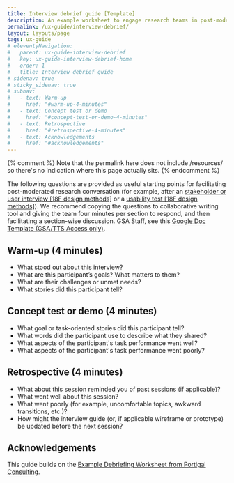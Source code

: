 ```yaml
---
title: Interview debrief guide [Template]
description: An example worksheet to engage research teams in post-moderated research conversation
permalink: /ux-guide/interview-debrief/
layout: layouts/page
tags: ux-guide
# eleventyNavigation: 
#   parent: ux-guide-interview-debrief
#   key: ux-guide-interview-debrief-home
#   order: 1
#   title: Interview debrief guide
# sidenav: true
# sticky_sidenav: true
# subnav:
#   - text: Warm-up
#     href: "#warm-up-4-minutes"
#   - text: Concept test or demo
#     href: "#concept-test-or-demo-4-minutes"
#   - text: Retrospective
#     href: "#retrospective-4-minutes"
#   - text: Acknowledgements
#     href: "#acknowledgements"
---
```

{% comment %}
Note that the permalink here does not include /resources/ so there's no indication where this page actually sits.
{% endcomment %}

The following questions are provided as useful starting points for facilitating post-moderated research conversation (for example, after an [stakeholder or user interview [18F design methods]](https://guides.18f.gov/methods/discover/stakeholder-and-user-interviews/) or a [usability test [18F design methods]](https://guides.18f.gov/methods/validate/usability-testing/)). We recommend copying the questions to collaborative writing tool and giving the team four minutes per section to respond, and then facilitating a section-wise discussion. GSA Staff, see this [Google Doc Template (GSA/TTS Access only)](https://docs.google.com/document/d/1f5Ue2vbeg4-95EevvlURzvl6yMLwMOXtiNwe6OMnb9E/edit#).

## Warm-up (4 minutes)
- What stood out about this interview?
- What are this participant’s goals? What matters to them?
- What are their challenges or unmet needs?
- What stories did this participant tell?

## Concept test or demo (4 minutes)
- What goal or task-oriented stories did this participant tell?
- What words did the participant use to describe what they shared?
- What aspects of the participant's task performance went well?
- What aspects of the participant's task performance went poorly?

## Retrospective (4 minutes)
- What about this session reminded you of past sessions (if applicable)?
- What went well about this session?
- What went poorly (for example, uncomfortable topics, awkward transitions, etc.)?
- How might the interview guide (or, if applicable wireframe or prototype) be updated before the next session?

## Acknowledgements
This guide builds on the [Example Debriefing Worksheet from Portigal Consulting](https://portigal.com/wp-content/uploads/2023/07/Portigal-Consulting-Debriefing-Worksheets.pdf).
